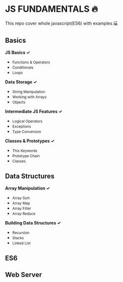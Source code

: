 # JS FUNDAMENTALS 🔥
This repo cover whole javascript(ES6) with examples.💻

## Basics 
<b>JS Basics ✓</b>
- <small>Functions & Operators</small>
- <small>Conditionals</small>
- <small>Loops</small>

<b>Data Storage ✓</b>
- <small>String Manipulation</small>
- <small>Working with Arrays</small>
- <small>Objects</small>

<b>Intermediate JS Features ✓</b>
- <small>Logical Operators</small>
- <small>Exceptions</small>
- <small>Type Conversion</small>

<b>Classes & Prototypes ✓</b>
- <small>This Keywords</small>
- <small>Prototype Chain</small>
- <small>Classes</small>

## Data Structures 

<b>Array Manipulation ✓</b>
- <small>Array Sort</small>
- <small>Array Map</small>
- <small>Array Filter</small>
- <small>Array Reduce</small>

<b>Building Data Structures ✓</b>
- <small>Recursion</small>
- <small>Stacks</small>
- <small>Linked List</small>

## ES6

## Web Server